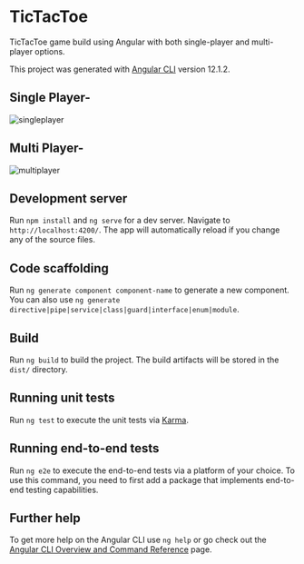# TicTacToe

TicTacToe game build using Angular with both single-player and multi-player options.

This project was generated with [Angular CLI](https://github.com/angular/angular-cli) version 12.1.2.

## Single Player-

![singleplayer](https://user-images.githubusercontent.com/63968420/134705617-1b012a6d-6f1f-420f-8f7a-20ea4fab2ec0.gif)

## Multi Player-

![multiplayer](https://user-images.githubusercontent.com/63968420/134708716-ff6a7b1a-f53a-4ecb-88d5-42ca4b3bf62c.gif)


## Development server

Run `npm install` and  `ng serve` for a dev server. Navigate to `http://localhost:4200/`. The app will automatically reload if you change any of the source files.

## Code scaffolding

Run `ng generate component component-name` to generate a new component. You can also use `ng generate directive|pipe|service|class|guard|interface|enum|module`.

## Build

Run `ng build` to build the project. The build artifacts will be stored in the `dist/` directory.

## Running unit tests

Run `ng test` to execute the unit tests via [Karma](https://karma-runner.github.io).

## Running end-to-end tests

Run `ng e2e` to execute the end-to-end tests via a platform of your choice. To use this command, you need to first add a package that implements end-to-end testing capabilities.

## Further help

To get more help on the Angular CLI use `ng help` or go check out the [Angular CLI Overview and Command Reference](https://angular.io/cli) page.
